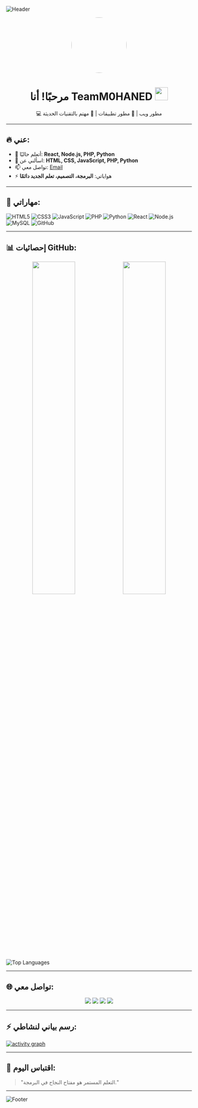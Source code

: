 <!-- بانر متحرك قوي -->
![Header](https://capsule-render.vercel.app/api?type=waving&color=0:ff512f,100:f09819&height=250&section=header&text=Welcome%20to%20My%20Profile!&fontSize=50&fontAlign=50&fontColor=ffffff&animation=fadeIn&desc=TeamM0HANED%20|%20Full%20Stack%20Developer&descAlign=50&descAlignY=70&descSize=25)

<!-- صورة شخصية -->
<p align="center">
  <img src="https://avatars.githubusercontent.com/u/TeamM0HANED?v=4" width="150" height="150" style="border-radius:50%">
</p>

<!-- تحية مع GIF -->
<h1 align="center">
  مرحبًا! أنا TeamM0HANED <img src="https://media.giphy.com/media/hvRJCLFzcasrR4ia7z/giphy.gif" width="35">
</h1>
<p align="center">
💻 مطور ويب | 📱 مطور تطبيقات | 🚀 مهتم بالتقنيات الحديثة
</p>

---

## 🔥 عني:
- 🌱 أتعلم حاليًا: **React, Node.js, PHP, Python**
- 💬 اسألني عن: **HTML, CSS, JavaScript, PHP, Python**
- 📫 تواصل معي: [Email](mailto:youremail@gmail.com)
- ⚡ هواياتي: **البرمجة، التصميم، تعلم الجديد دائمًا**

---

## 🚀 مهاراتي:
![HTML5](https://img.shields.io/badge/HTML5-E34F26?style=for-the-badge&logo=html5&logoColor=white)
![CSS3](https://img.shields.io/badge/CSS3-1572B6?style=for-the-badge&logo=css3&logoColor=white)
![JavaScript](https://img.shields.io/badge/JavaScript-F7DF1E?style=for-the-badge&logo=javascript&logoColor=black)
![PHP](https://img.shields.io/badge/PHP-777BB4?style=for-the-badge&logo=php&logoColor=white)
![Python](https://img.shields.io/badge/Python-3776AB?style=for-the-badge&logo=python&logoColor=white)
![React](https://img.shields.io/badge/React-20232A?style=for-the-badge&logo=react&logoColor=61DAFB)
![Node.js](https://img.shields.io/badge/Node.js-43853D?style=for-the-badge&logo=node.js&logoColor=white)
![MySQL](https://img.shields.io/badge/MySQL-4479A1?style=for-the-badge&logo=mysql&logoColor=white)
![GitHub](https://img.shields.io/badge/GitHub-100000?style=for-the-badge&logo=github&logoColor=white)

---

## 📊 إحصائيات GitHub:
<p align="center">
  <img src="https://github-readme-stats.vercel.app/api?username=TeamM0HANED&show_icons=true&theme=radical" width="48%">
  <img src="https://github-readme-streak-stats.herokuapp.com/?user=TeamM0HANED&theme=radical" width="48%">
</p>

![Top Languages](https://github-readme-stats.vercel.app/api/top-langs/?username=TeamM0HANED&layout=compact&langs_count=10&theme=tokyonight)

---

## 🌐 تواصل معي:
<p align="center">
<a href="https://facebook.com/TeamM0HANED"><img src="https://img.shields.io/badge/Facebook-1877F2?style=for-the-badge&logo=facebook&logoColor=white"></a>
<a href="https://linkedin.com/in/TeamM0HANED"><img src="https://img.shields.io/badge/LinkedIn-0077B5?style=for-the-badge&logo=linkedin&logoColor=white"></a>
<a href="https://instagram.com/TeamM0HANED"><img src="https://img.shields.io/badge/Instagram-E4405F?style=for-the-badge&logo=instagram&logoColor=white"></a>
<a href="https://youtube.com/@TeamM0HANED"><img src="https://img.shields.io/badge/YouTube-FF0000?style=for-the-badge&logo=youtube&logoColor=white"></a>
</p>

---

## ⚡ رسم بياني لنشاطي:
[![activity graph](https://github-readme-activity-graph.vercel.app/graph?username=TeamM0HANED&theme=react-dark)](https://github.com/ashutosh00710/github-readme-activity-graph)

---

## 🧠 اقتباس اليوم:
> "التعلم المستمر هو مفتاح النجاح في البرمجة."

---

<!-- Footer -->
![Footer](https://capsule-render.vercel.app/api?type=waving&color=0:ff512f,100:f09819&height=120&section=footer)
